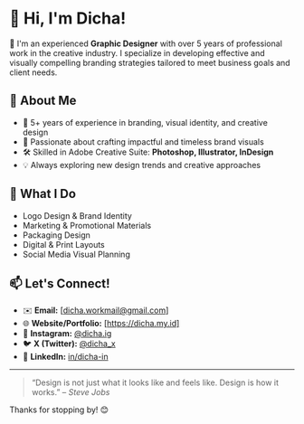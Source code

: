 # 👋 Hi, I'm Dicha!

🎨 I'm an experienced **Graphic Designer** with over 5 years of professional work in the creative industry. I specialize in developing effective and visually compelling branding strategies tailored to meet business goals and client needs.

## 🧠 About Me
- 💼 5+ years of experience in branding, visual identity, and creative design
- 🧩 Passionate about crafting impactful and timeless brand visuals
- 🛠️ Skilled in Adobe Creative Suite: **Photoshop, Illustrator, InDesign**
- 💡 Always exploring new design trends and creative approaches

## 🌟 What I Do
- Logo Design & Brand Identity  
- Marketing & Promotional Materials  
- Packaging Design  
- Digital & Print Layouts  
- Social Media Visual Planning

## 📫 Let's Connect!
- ✉️ **Email:** [dicha.workmail@gmail.com]  
- 🌐 **Website/Portfolio:** [https://dicha.my.id]  
- 📸 **Instagram:** [@dicha.ig](https://instagram.com/dicha.ig)  
- 🐦 **X (Twitter):** [@dicha_x](https://x.com/dicha_x)  
- 💼 **LinkedIn:** [in/dicha-in](https://linkedin.com/in/dicha-in)

---

> “Design is not just what it looks like and feels like. Design is how it works.” – *Steve Jobs*

Thanks for stopping by! 😊
